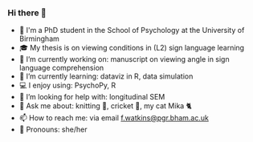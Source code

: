 ### Hi there 👋

- 👩 I'm a PhD student in the School of Psychology at the University of Birmingham 
- 🎓 My thesis is on viewing conditions in (L2) sign language learning
- 🔭 I’m currently working on: manuscript on viewing angle in sign language comprehension
- 🌱 I’m currently learning: dataviz in R, data simulation
- 💻 I enjoy using: PsychoPy, R  
- 🤔 I’m looking for help with: longitudinal SEM
- 💬 Ask me about: knitting 🧶, cricket 🏏, my cat Mika 🐈 
- 📫 How to reach me: via email f.watkins@pgr.bham.ac.uk 
- 🌈 Pronouns: she/her

<!--
**freyawatkins/freyawatkins** is a ✨ _special_ ✨ repository because its `README.md` (this file) appears on your GitHub profile.

Here are some ideas to get you started:

- 🔭 I’m currently working on ...
- 🌱 I’m currently learning ...
- 👯 I’m looking to collaborate on ...
- 🤔 I’m looking for help with ...
- 💬 Ask me about ...
- 📫 How to reach me: ...
- 😄 Pronouns: ...
- ⚡ Fun fact: ...
-->
